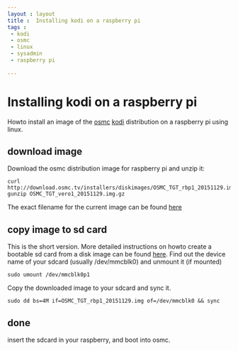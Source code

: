 ```yaml
---
layout : layout
title :  Installing kodi on a raspberry pi
tags :
 - kodi
 - osmc
 - linux
 - sysadmin
 - raspberry pi
        
---
```


# Installing kodi on a raspberry pi

Howto install an image of the [osmc](https://osmc.tv/) [kodi](http://kodi.tv) distribution on a raspberry pi using linux.

## download image

Download the osmc distribution image for raspberry pi and unzip it:

    curl http://download.osmc.tv/installers/diskimages/OSMC_TGT_rbp1_20151129.img.gz
    gunzip OSMC_TGT_vero1_20151129.img.gz

The exact filename for the current image can be found [here](http://osmc.tv/download)

## copy image to sd card

This is the short version. More detailed instructions on howto create a bootable sd card from a disk image can be found [here](https://www.raspberrypi.org/documentation/installation/installing-images/linux.md).
Find out the device name of your sdcard (usually /dev/mmcblk0) and unmount it (if mounted)

    sudo umount /dev/mmcblk0p1

Copy the downloaded image to your sdcard and sync it.

    sudo dd bs=4M if=OSMC_TGT_rbp1_20151129.img of=/dev/mmcblk0 && sync


## done

insert the sdcard in your raspberry, and boot into osmc.


